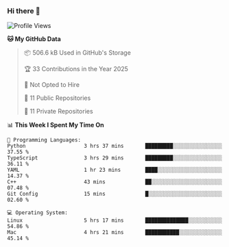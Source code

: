 ### Hi there 👋

<!--
**huayuan4396/huayuan4396** is a ✨ _special_ ✨ repository because its `README.md` (this file) appears on your GitHub profile.

Here are some ideas to get you started:

- 🔭 I’m currently working on ...
- 🌱 I’m currently learning ...
- 👯 I’m looking to collaborate on ...
- 🤔 I’m looking for help with ...
- 💬 Ask me about ...
- 📫 How to reach me: ...
- 😄 Pronouns: ...
- ⚡ Fun fact: ...
-->

<!--START_SECTION:waka-->
![Profile Views](http://img.shields.io/badge/Profile%20Views-2-blue)

**🐱 My GitHub Data** 

> 📦 506.6 kB Used in GitHub's Storage 
 > 
> 🏆 33 Contributions in the Year 2025
 > 
> 🚫 Not Opted to Hire
 > 
> 📜 11 Public Repositories 
 > 
> 🔑 11 Private Repositories 
 > 
📊 **This Week I Spent My Time On** 

```text
💬 Programming Languages: 
Python                   3 hrs 37 mins       █████████░░░░░░░░░░░░░░░░   37.55 % 
TypeScript               3 hrs 29 mins       █████████░░░░░░░░░░░░░░░░   36.11 % 
YAML                     1 hr 23 mins        ████░░░░░░░░░░░░░░░░░░░░░   14.37 % 
C++                      43 mins             ██░░░░░░░░░░░░░░░░░░░░░░░   07.48 % 
Git Config               15 mins             █░░░░░░░░░░░░░░░░░░░░░░░░   02.60 % 

💻 Operating System: 
Linux                    5 hrs 17 mins       ██████████████░░░░░░░░░░░   54.86 % 
Mac                      4 hrs 21 mins       ███████████░░░░░░░░░░░░░░   45.14 % 
```


<!--END_SECTION:waka-->
